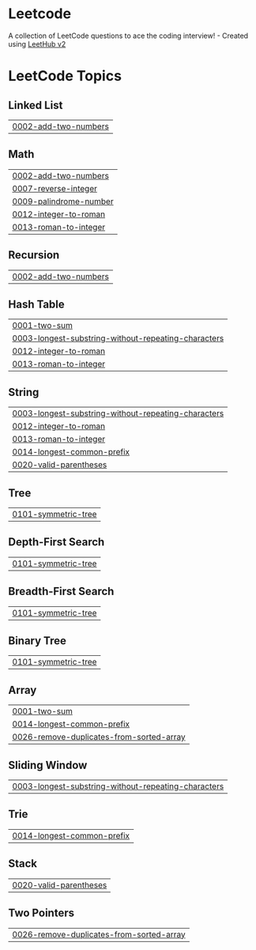 # Leetcode
A collection of LeetCode questions to ace the coding interview! - Created using [LeetHub v2](https://github.com/arunbhardwaj/LeetHub-2.0)

<!---LeetCode Topics Start-->
# LeetCode Topics
## Linked List
|  |
| ------- |
| [0002-add-two-numbers](https://github.com/AdityaGupta0001/Leetcode/tree/master/0002-add-two-numbers) |
## Math
|  |
| ------- |
| [0002-add-two-numbers](https://github.com/AdityaGupta0001/Leetcode/tree/master/0002-add-two-numbers) |
| [0007-reverse-integer](https://github.com/AdityaGupta0001/Leetcode/tree/master/0007-reverse-integer) |
| [0009-palindrome-number](https://github.com/AdityaGupta0001/Leetcode/tree/master/0009-palindrome-number) |
| [0012-integer-to-roman](https://github.com/AdityaGupta0001/Leetcode/tree/master/0012-integer-to-roman) |
| [0013-roman-to-integer](https://github.com/AdityaGupta0001/Leetcode/tree/master/0013-roman-to-integer) |
## Recursion
|  |
| ------- |
| [0002-add-two-numbers](https://github.com/AdityaGupta0001/Leetcode/tree/master/0002-add-two-numbers) |
## Hash Table
|  |
| ------- |
| [0001-two-sum](https://github.com/AdityaGupta0001/Leetcode/tree/master/0001-two-sum) |
| [0003-longest-substring-without-repeating-characters](https://github.com/AdityaGupta0001/Leetcode/tree/master/0003-longest-substring-without-repeating-characters) |
| [0012-integer-to-roman](https://github.com/AdityaGupta0001/Leetcode/tree/master/0012-integer-to-roman) |
| [0013-roman-to-integer](https://github.com/AdityaGupta0001/Leetcode/tree/master/0013-roman-to-integer) |
## String
|  |
| ------- |
| [0003-longest-substring-without-repeating-characters](https://github.com/AdityaGupta0001/Leetcode/tree/master/0003-longest-substring-without-repeating-characters) |
| [0012-integer-to-roman](https://github.com/AdityaGupta0001/Leetcode/tree/master/0012-integer-to-roman) |
| [0013-roman-to-integer](https://github.com/AdityaGupta0001/Leetcode/tree/master/0013-roman-to-integer) |
| [0014-longest-common-prefix](https://github.com/AdityaGupta0001/Leetcode/tree/master/0014-longest-common-prefix) |
| [0020-valid-parentheses](https://github.com/AdityaGupta0001/Leetcode/tree/master/0020-valid-parentheses) |
## Tree
|  |
| ------- |
| [0101-symmetric-tree](https://github.com/AdityaGupta0001/Leetcode/tree/master/0101-symmetric-tree) |
## Depth-First Search
|  |
| ------- |
| [0101-symmetric-tree](https://github.com/AdityaGupta0001/Leetcode/tree/master/0101-symmetric-tree) |
## Breadth-First Search
|  |
| ------- |
| [0101-symmetric-tree](https://github.com/AdityaGupta0001/Leetcode/tree/master/0101-symmetric-tree) |
## Binary Tree
|  |
| ------- |
| [0101-symmetric-tree](https://github.com/AdityaGupta0001/Leetcode/tree/master/0101-symmetric-tree) |
## Array
|  |
| ------- |
| [0001-two-sum](https://github.com/AdityaGupta0001/Leetcode/tree/master/0001-two-sum) |
| [0014-longest-common-prefix](https://github.com/AdityaGupta0001/Leetcode/tree/master/0014-longest-common-prefix) |
| [0026-remove-duplicates-from-sorted-array](https://github.com/AdityaGupta0001/Leetcode/tree/master/0026-remove-duplicates-from-sorted-array) |
## Sliding Window
|  |
| ------- |
| [0003-longest-substring-without-repeating-characters](https://github.com/AdityaGupta0001/Leetcode/tree/master/0003-longest-substring-without-repeating-characters) |
## Trie
|  |
| ------- |
| [0014-longest-common-prefix](https://github.com/AdityaGupta0001/Leetcode/tree/master/0014-longest-common-prefix) |
## Stack
|  |
| ------- |
| [0020-valid-parentheses](https://github.com/AdityaGupta0001/Leetcode/tree/master/0020-valid-parentheses) |
## Two Pointers
|  |
| ------- |
| [0026-remove-duplicates-from-sorted-array](https://github.com/AdityaGupta0001/Leetcode/tree/master/0026-remove-duplicates-from-sorted-array) |
<!---LeetCode Topics End-->